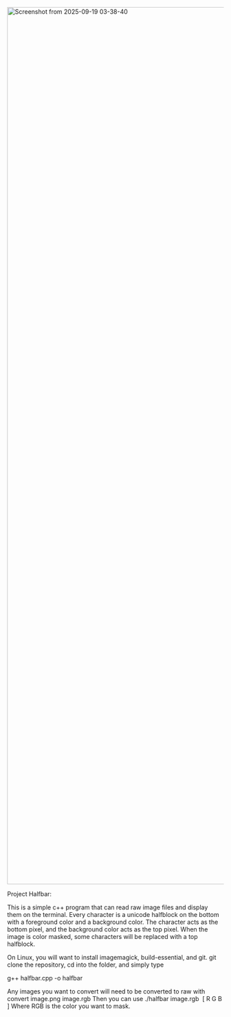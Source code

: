 <img width="3318" height="2034" alt="Screenshot from 2025-09-19 03-38-40" src="https://github.com/user-attachments/assets/0727d20c-4988-4ad2-82ad-85d89de1c56a" />

Project Halfbar:

This is a simple c++ program that can read raw image files and display them on the terminal.  Every character is a unicode halfblock on the bottom with a foreground color and a background color.  The character acts as the bottom pixel, and the background color acts as the top pixel.  When the image is color masked, some characters will be replaced with a top halfblock.

On Linux, you will want to install imagemagick, build-essential, and git.  git clone the repository, cd into the folder, and simply type

g++ halfbar.cpp -o halfbar

Any images you want to convert will need to be converted to raw with
convert image.png image.rgb
Then you can use
./halfbar image.rgb <image width> [ R G B ]
Where RGB is the color you want to mask.
